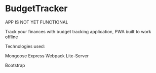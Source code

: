 # BudgetTracker

APP IS NOT YET FUNCTIONAL

Track your finances with budget tracking application, PWA built to work offline


Technologies used:

Mongoose
Express
Webpack
Lite-Server

Bootstrap